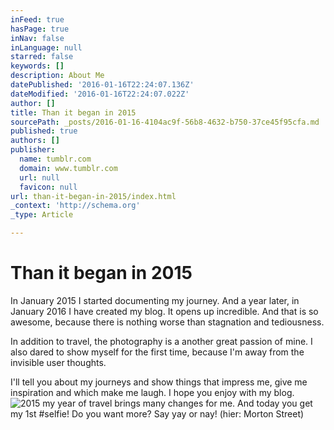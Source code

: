 ```yaml
---
inFeed: true
hasPage: true
inNav: false
inLanguage: null
starred: false
keywords: []
description: About Me
datePublished: '2016-01-16T22:24:07.136Z'
dateModified: '2016-01-16T22:24:07.022Z'
author: []
title: Than it began in 2015
sourcePath: _posts/2016-01-16-4104ac9f-56b8-4632-b750-37ce45f95cfa.md
published: true
authors: []
publisher:
  name: tumblr.com
  domain: www.tumblr.com
  url: null
  favicon: null
url: than-it-began-in-2015/index.html
_context: 'http://schema.org'
_type: Article

---
```

# Than it began in 2015

In January 2015 I started documenting my journey. And a year later, in January 2016 I have created my blog. It opens up incredible. And that is so awesome, because there is nothing worse than stagnation and tediousness. 

In addition to travel, the photography is a another great passion of mine. I also dared to show myself for the first time, because I'm away from the invisible user thoughts. 

I'll tell you about my journeys and show things that impress me, give me inspiration and which make me laugh. I hope you enjoy with my blog.
![2015 my year of travel brings many changes for me. And today you get my 1st #selfie! Do you want more? Say yay or nay!  (hier: Morton Street)](https://s3-us-west-2.amazonaws.com/the-grid-img/p/ab1da14136f69e534fbcab40833ae5748f47fb4b.jpg)